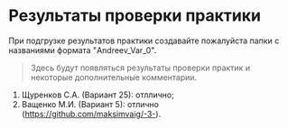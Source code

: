 # Результаты проверки практики
При подгрузке результатов практики создавайте пожалуйста папки с названиями формата "Andreev_Var_0".
> Здесь будут появляться результаты проверки практик и некоторые дополнительные комментарии. 

1. Щуренков С.А. (Вариант 25): отллично;
2. Ващенко М.И. (Вариант 5): отлично (https://github.com/maksimvaig/-3-).
